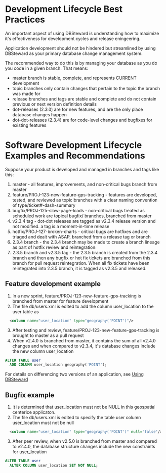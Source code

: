 # Development Lifecycle Best Practices

An important aspect of using DBSteward is understanding how to maximize it's effectiveness for development cycles and release eningeering.

Application development should not be hindered but streamlined by using DBSteward as your primary database change management system.

The recommended way to do this is by managing your database as you do you code in a given branch. That means:
- master branch is stable, complete, and represents CURRENT development
- topic branches only contain changes that pertain to the topic the branch was made for
- release branches and tags are stable and complete and do not contain previous or next version definition details
- dot-releases (2.3.0) are for new features, and are the only place database changes happen
- dot-dot-releases (2.3.4) are for code-level changes and bugfixes for existing features


# Software Development Lifecycle Examples and Recommendations

Suppose your product is developed and managed in branches and tags like this:

1. master - all features, improvements, and non-critical bugs branch from master
2. feature/PROJ-123-new-feature-gps-tracking - features are developed, tested, and reviewed as topic branches with a clear naming convention of type/ticket#-dash-summary
3. bugfix/PROJ-125-slow-page-loads - non-critical bugs treated as scheduled work are topical bugfix/ branches, branched from master
4. v2.3.4 tag - dot-dot releases are tagged as v2.3.4 release version and not modified. a tag is a moment-in-time release
5. hotfix/PROJ-127-broken-charts - critical bugs are hotfixes and are triaged and dealt with ASAP, branched from a release tag or branch
6. 2.3.4 branch - the 2.3.4 branch may be made to create a branch lineage as part of hotfix review and reintegration
7. 2.3.5 branch and v2.3.5 tag - the 2.3.5 branch is created from the 2.3.4 branch and then any bugfix or hot fix tickets are branched from this branch for pull request reintegration. When all fix tickets have been reintegrated into 2.3.5 branch, it is tagged as v2.3.5 and released.


## Feature development example

1. In a new sprint, feature/PROJ-123-new-feature-gps-tracking is branched from master for feature development
2. The file db/users.xml is edited to add the column user_location to the user table as
```XML
  <column name="user_location" type="geography('POINT')"/>
```
3. After testing and review, feature/PROJ-123-new-feature-gps-tracking is brought to master as a pull request
4. When v2.4.0 is branched from master, it contains the sum of all v2.4.0 changes and when compared to v2.3.4, it's database changes include the new column user_location
```SQL
ALTER TABLE user
  ADD COLUMN user_location geography('POINT');
```

For details on differencing two versions of an application, see [Using DBSteward](https://github.com/nkiraly/DBSteward/blob/master/doc/USING.md)


## Bugfix example

1. It is determined that user_location must not be NULL in this geospatial centerice applicaton.
2. The file db/users.xml is edited to specify the table user column user_location must not be null
```XML
  <column name="user_location" type="geography('POINT')" null="false"/>
```
3. After peer review, when v2.5.0 is branched from master and compared to v2.4.0, the database structure changes include the new constraints for user_location
```SQL
ALTER TABLE user
  ALTER COLUMN user_location SET NOT NULL;
```

